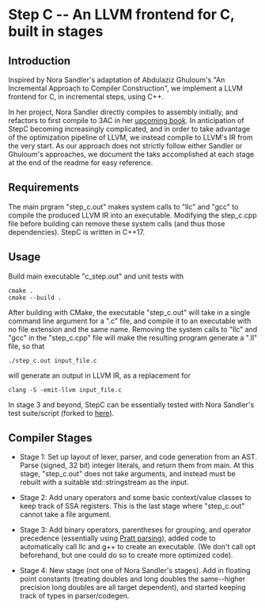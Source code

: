 # Step C -- An LLVM frontend for C, built in stages

## Introduction
Inspired by Nora Sandler's adaptation of Abdulaziz Ghuloum's "An Incremental Approach to Compiler Construction", we implement a LLVM frontend for C, in incremental steps, using C++. 

In her project, Nora Sandler directly compiles to assembly initially, and refactors to first compile to 3AC in her [upcoming book](https://norasandler.com/2022/03/29/Write-a-C-Compiler-the-Book.html). In anticipation of StepC becoming increasingly complicated, and in order to take advantage of the optimization pipeline of LLVM, we instead compile to LLVM's IR from the very start. As our approach does not strictly follow either Sandler or Ghuloum's approaches, we document the taks accomplished at each stage at the end of the readme for easy reference.

## Requirements
The main prgram "step_c.out" makes system calls to "llc" and "gcc" to compile the produced LLVM IR into an executable. Modifying the step_c.cpp file before building can remove these system calls (and thus those dependencies). StepC is written in C++17.

## Usage
Build main executable "c_step.out" and unit tests with
```
cmake .
cmake --build .
```
After building with CMake, the executable "step_c.out" will take in a single command line argument for a ".c" file, and compile it to an executable with no file extension and the same name. Removing the system calls to "llc" and "gcc" in the "step_c.cpp" file will make the resulting program generate a ".ll" file, so that
```
./step_c.out input_file.c
```
will generate an output in LLVM IR, as a replacement for
```
clang -S -emit-llvm input_file.c
```

In stage 3 and beyond, StepC can be essentially tested with Nora Sandler's test suite/script (forked to [here](https://github.com/AMLeng/incremental_c_compiler_tests)).

## Compiler Stages
* Stage 1: Set up layout of lexer, parser, and code generation from an AST. Parse (signed, 32 bit) integer literals, and return them from main. At this stage, "step_c.out" does not take arguments, and instead must be rebuilt with a suitable std::stringstream as the input.

* Stage 2: Add unary operators and some basic context/value classes to keep track of SSA registers. This is the last stage where "step_c.out" cannot take a file argument.

* Stage 3: Add binary operators, parentheses for grouping, and operator precedence (essentially using [Pratt parsing](https://matklad.github.io/2020/04/13/simple-but-powerful-pratt-parsing.html)), added code to automatically call llc and g++ to create an executable. (We don't call opt beforehand, but one could do so to create more optimized code). 

* Stage 4: New stage (not one of Nora Sandler's stages). Add in floating point constants (treating doubles and long doubles the same--higher precision long doubles are all target dependent), and started keeping track of types in parser/codegen.
